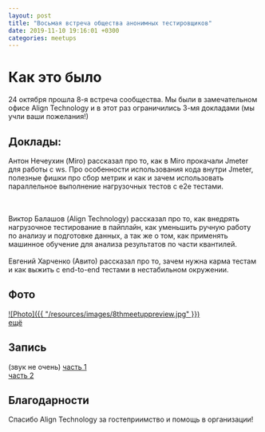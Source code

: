 ```yaml
---
layout: post
title: "Восьмая встреча общества анонимных тестировщиков"
date: 2019-11-10 19:16:01 +0300
categories: meetups
---
```


# Как это было
24 октября прошла 8-я встреча сообщества. Мы были в замечательном офисе Align Technology и в этот раз ограничились 3-мя докладами (мы учли ваши пожелания!)


## Доклады:
Антон Нечеухин (Miro) рассказал про то, как в Miro прокачали Jmeter для работы с ws. Про  особенности использования кода внутри Jmeter, полезные  фишки про сбор метрик и как и зачем использовать параллельное выполнение нагрузочных тестов с е2е тестами.
<script async class="speakerdeck-embed" data-id="e16227493eae4ce7ae8ef2427d0fd7ac" data-ratio="1.77777777777778" src="//speakerdeck.com/assets/embed.js"></script>
<br/>
<br/>
Виктор Балашов (Align Technology) рассказал про то, как внедрять нагрузочное тестирование в пайплайн, как уменьшить ручную работу по анализу
 и подготовке данных, а так же о том, как  применять машинное обучение для анализа результатов по части квантилей.
<script async class="speakerdeck-embed" data-id="ae3fe5761ccd4c0899df2f9a77181fc4" data-ratio="1.77777777777778" src="//speakerdeck.com/assets/embed.js"></script>
<br/>
<br/>
Евгений Харченко (Авито) рассказал про то, зачем нужна карма тестам и как выжить с end-to-end тестами в нестабильном окружении.


## Фото
<a href="https://photos.app.goo.gl/CJywU4w666kSfexE7">
![Photo]({{ "/resources/images/8thmeetuppreview.jpg" }}) 
 <br/>ещё</a>


## Запись
(звук не очень)
<a href="https://youtu.be/rtPZvakPyZQ"> часть 1 </a> <br/>
<a href="https://youtu.be/JvoOP3acMuc">часть 2 </a> 

## Благодарности
Спасибо Align Technology за гостеприимство и помощь в организации!